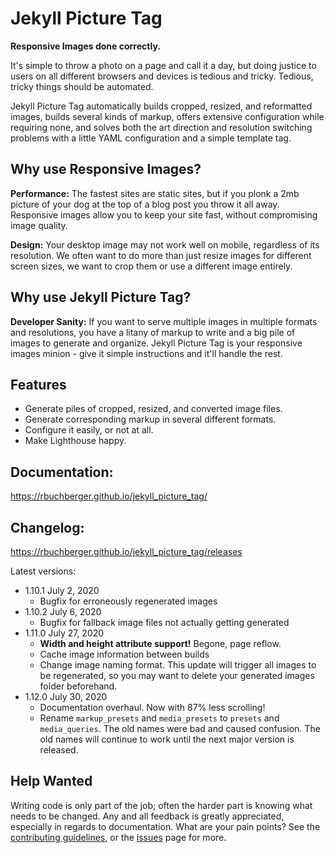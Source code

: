 # Jekyll Picture Tag

**Responsive Images done correctly.**

It's simple to throw a photo on a page and call it a day, but doing justice to users on all
different browsers and devices is tedious and tricky. Tedious, tricky things should be automated.

Jekyll Picture Tag automatically builds cropped, resized, and reformatted images, builds several
kinds of markup, offers extensive configuration while requiring none, and solves both the art
direction and resolution switching problems with a little YAML configuration and a simple template
tag.

## Why use Responsive Images?

**Performance:** The fastest sites are static sites, but if you plonk a 2mb picture of your dog at
the top of a blog post you throw it all away. Responsive images allow you to keep your site fast,
without compromising image quality.

**Design:** Your desktop image may not work well on mobile, regardless of its resolution. We often
want to do more than just resize images for different screen sizes, we want to crop them or use a
different image entirely.

## Why use Jekyll Picture Tag?

**Developer Sanity:** If you want to serve multiple images in multiple formats and resolutions, you
have a litany of markup to write and a big pile of images to generate and organize. Jekyll Picture
Tag is your responsive images minion - give it simple instructions and it'll handle the rest. 

## Features

* Generate piles of cropped, resized, and converted image files.
* Generate corresponding markup in several different formats.
* Configure it easily, or not at all.
* Make Lighthouse happy.

## Documentation:

https://rbuchberger.github.io/jekyll_picture_tag/

## Changelog:

https://rbuchberger.github.io/jekyll_picture_tag/releases

Latest versions: 

* 1.10.1 July 2, 2020
  * Bugfix for erroneously regenerated images
* 1.10.2 July 6, 2020
  * Bugfix for fallback image files not actually getting generated
* 1.11.0 July 27, 2020
  * **Width and height attribute support!** Begone, page reflow.
  * Cache image information between builds
  * Change image naming format. This update will trigger all images to be regenerated, so you may
    want to delete your generated images folder beforehand.
* 1.12.0 July 30, 2020
  * Documentation overhaul. Now with 87% less scrolling!
  * Rename `markup_presets` and `media_presets` to `presets` and
    `media_queries`. The old names were bad and caused confusion. The old names
    will continue to work until the next major version is released.

## Help Wanted

Writing code is only part of the job; often the harder part is knowing what needs to be changed. Any
and all feedback is greatly appreciated, especially in regards to documentation. What are your pain
points? See the [contributing
guidelines](https://rbuchberger.github.io/jekyll_picture_tag/devs/contributing), or the
[issues](https://github.com/rbuchberger/jekyll_picture_tag/issues) page for more.
